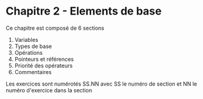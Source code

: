# Chapitre 2 - Elements de base

 Ce chapitre est composé de 6 sections
 
1. Variables
2. Types de base
3. Opérations
4. Pointeurs et références
5. Priorité des opérateurs
6. Commentaires

Les exercices sont numérotés SS.NN avec SS le numéro de section et NN le numéro d'exercice dans la section
